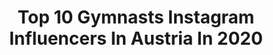 ---
title: Top 10 Gymnasts Instagram Influencers In Austria In 2020
description: >-
  Find top gymnasts Instagram influencers in Austria in 2020. Most popular hashtags: #gymnastics #fashion #workout #wien.
platform: Instagram
profiles:
  - username: "violaschritter"
    fullname: >-
      Viola Schritter
    location: "Austria"
    followers: 52763
    engagement: 295
    commentsToLikes: 0.029985
    avatar: "https://scontent-lhr8-1.cdninstagram.com/v/t51.2885-19/s320x320/53927360_316075845771477_7345938378895917056_n.jpg?_nc_ht=scontent-lhr8-1.cdninstagram.com&_nc_ohc=PixTNW2a0G8AX-YjdKH&oh=497b8e5d6159968d0eb0141f2f964e78&oe=5EBB6892"
    verified: false
    hashtags: "#loveisinthehair, #convid, #staycation, #covid"
  - username: "melamed_matan"
    fullname: >-
      MATAN MELAMED 🦍🌏
    location: "Austria"
    followers: 3016
    engagement: 2401
    commentsToLikes: 0.122842
    avatar: "https://scontent-ams4-1.cdninstagram.com/v/t51.2885-19/s320x320/74792374_492628581460981_7107392235963940864_n.jpg?_nc_ht=scontent-ams4-1.cdninstagram.com&_nc_ohc=GJCmmAetnVgAX-MrLNd&oh=cf497d7aeab120a9c3387dbef31ce457&oe=5EBA3050"
    verified: false
    hashtags: "#calisthenics, #gymnastics, #gym, #gornation"
  - username: "avramov.zoran"
    fullname: >-
      ZORAN AVRAMOVIC
    location: "Austria"
    followers: 166230
    engagement: 354
    commentsToLikes: 0.038529
    avatar: "https://scontent-lhr8-1.cdninstagram.com/v/t51.2885-19/s320x320/78886906_2498662080391432_5318251333105483776_n.jpg?_nc_ht=scontent-lhr8-1.cdninstagram.com&_nc_ohc=LkQJH4mjVwAAX_3a_lc&oh=eb1bca5ff83420ace2c5af14ae98dd21&oe=5EBA8509"
    verified: false
    hashtags: "#menstylefashion, #eyeglasses, #stylish, #bespoke"
  - username: "mr.okn"
    fullname: >-
      Mensfashion | Okan
    location: "Austria"
    followers: 109742
    engagement: 623
    commentsToLikes: 0.039227
    avatar: "https://scontent-ams4-1.cdninstagram.com/v/t51.2885-19/s320x320/72280849_1107598832778480_2018072890347356160_n.jpg?_nc_ht=scontent-ams4-1.cdninstagram.com&_nc_ohc=-Ao6KooFjAkAX_f55Y3&oh=533de2dad2de13695428bb2781323e6f&oe=5EBAD851"
    verified: false
    hashtags: "#mensstyle, #fitnessjourney, #men, #gentleman"
  - username: "dennyinked_"
    fullname: >-
      Denny🐙
    location: "Austria"
    followers: 197962
    engagement: 368
    commentsToLikes: 0.026663
    avatar: "https://scontent-ams4-1.cdninstagram.com/v/t51.2885-19/s320x320/74600053_504086036881185_8358304415861440512_n.jpg?_nc_ht=scontent-ams4-1.cdninstagram.com&_nc_ohc=tIQSzdkj4fgAX_o508V&oh=dfa5b1ba5490cbcfd21c16aa9590cf33&oe=5EDDDC2B"
    verified: false
    hashtags: "#fashionstyle, #fashionable, #blonde, #aerobic"
  - username: "laelae.life"
    fullname: >-
      Laura Zöhrer 🌿🌼
    location: "Austria"
    followers: 37632
    engagement: 175
    commentsToLikes: 0.053276
    avatar: "https://scontent-lhr8-1.cdninstagram.com/v/t51.2885-19/s320x320/92288736_221946865781200_4722095333956386816_n.jpg?_nc_ht=scontent-lhr8-1.cdninstagram.com&_nc_ohc=Ew6rUNQG8mcAX_U1w1T&oh=1fa0b92b4e92a94dc869f2b6bad8fc3d&oe=5EBAB693"
    verified: false
    hashtags: "#makeuplook, #hairstyle, #vintage, #businesscasual"
  - username: "duo_destiny_"
    fullname: >-
      Duo Destiny
    location: "Austria"
    followers: 23380
    engagement: 733
    commentsToLikes: 0.026900
    avatar: "https://scontent-lhr8-1.cdninstagram.com/v/t51.2885-19/s320x320/17662401_619280904938391_6735038882301083648_n.jpg?_nc_ht=scontent-lhr8-1.cdninstagram.com&_nc_ohc=WDDnh9A5VmcAX84z45Q&oh=4d2093e92a68f3d595cd54bbeecf656a&oe=5EBB9FB5"
    verified: true
    hashtags: "#staystrong, #austria, #happydays, #coronavirus"
  - username: "victor.schroeder"
    fullname: >-
      Victor Schröder - CrossFit
    location: "Austria"
    followers: 6300
    engagement: 430
    commentsToLikes: 0.023448
    avatar: "https://scontent-ams4-1.cdninstagram.com/v/t51.2885-19/s320x320/71958782_426677754662883_4054598519271456768_n.jpg?_nc_ht=scontent-ams4-1.cdninstagram.com&_nc_ohc=VQE8XiHK5zsAX8pzkNA&oh=6af95700e56f07b4fb903223f7faedf6&oe=5EAF62AD"
    verified: false
    hashtags: "#annamakesbutter, #routine, #crossfitlove, #recovery"
  - username: "iris_easy"
    fullname: >-
      iris weissenböck ❄️
    location: "Austria"
    followers: 9706
    engagement: 1216
    commentsToLikes: 0.049698
    avatar: "https://scontent-lhr8-1.cdninstagram.com/v/t51.2885-19/s320x320/75660174_428509937867085_5349825759412224000_n.jpg?_nc_ht=scontent-lhr8-1.cdninstagram.com&_nc_ohc=Xi4sr_v8zmIAX96814y&oh=bb93202c62ac19d84110832a769cbbb4&oe=5EBAAA9E"
    verified: false
    hashtags: "#feminism, #split, #nutrition, #calisthenicsgirls"
  - username: "alperdostal"
    fullname: >-
      Alper Dostal
    location: "Austria"
    followers: 17206
    engagement: 268
    commentsToLikes: 0.018389
    avatar: "https://scontent-amt2-1.cdninstagram.com/v/t51.2885-19/11330791_1671430966409195_1906833794_a.jpg?_nc_ht=scontent-amt2-1.cdninstagram.com&_nc_ohc=7KiECzM36KsAX9YQfIf&oh=a5f244014ef594790181d39d428273d8&oe=5EB801F5"
    verified: false
    hashtags: "#artdirection, #interiordesign, #behance, #typographydesign"
---